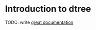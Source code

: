 # Introduction to dtree

TODO: write [great documentation](http://jacobian.org/writing/what-to-write/)
